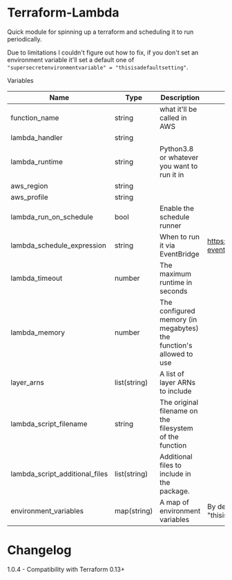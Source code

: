# Terraform-Lambda

Quick module for spinning up a terraform and scheduling it to run periodically.

Due to limitations I couldn't figure out how to fix, if you don't set an environment variable it'll set a default one of `"supersecretenvironmentvariable" = "thisisadefaultsetting"`.

Variables

| Name | Type | Description | Notes |
| ---  | --- | --- | --- |
| function_name | string | what it'll be called in AWS | |
| lambda_handler | string |  | |
| lambda_runtime | string | Python3.8 or whatever you want to run it in | |
| aws_region | string | | |
| aws_profile | string | | |
| lambda_run_on_schedule | bool | Enable the schedule runner | |
| lambda_schedule_expression | string | When to run it via EventBridge | https://docs.aws.amazon.com/eventbridge/latest/userguide/scheduled-events.html |
| lambda_timeout | number | The maximum runtime in seconds | |
| lambda_memory | number | The configured memory (in megabytes) the function's allowed to use | |
| layer_arns | list(string) | A list of layer ARNs to include | |
| lambda_script_filename | string | The original filename on the filesystem of the function | |
| lambda_script_additional_files | list(string) | Additional files to include in the package. | |
| environment_variables | map(string) | A map of environment variables | By default, it'll set "supersecretenvironmentvariable" = "thisisadefaultsetting"|

# Changelog

1.0.4 - Compatibility with Terraform 0.13+